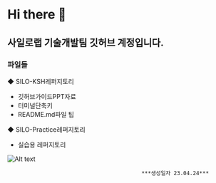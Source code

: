# Hi there 👋

## 사일로랩 **기술개발팀** 깃허브 계정입니다.



### 파일들

◆ SILO-KSH레퍼지토리 

- 깃허브가이드PPT자료        
- 터미널단축키
- README.md파일 팁

◆ SILO-Practice레퍼지토리 
- 실습용 레퍼지토리

![Alt text](/path/to/SILO명함뒷면.png)


                                              ***생성일자 23.04.24***

<!--
**SILO-KSH/SILO-KSH** is a ✨ _special_ ✨ repository because its `README.md` (this file) appears on your GitHub profile.

Here are some ideas to get you started:

- 🔭 I’m currently working on ...
- 🌱 I’m currently learning ...
- 👯 I’m looking to collaborate on ...
- 🤔 I’m looking for help with ...
- 💬 Ask me about ...
- 📫 How to reach me: ...
- 😄 Pronouns: ...
- ⚡ Fun fact: ...
-->
